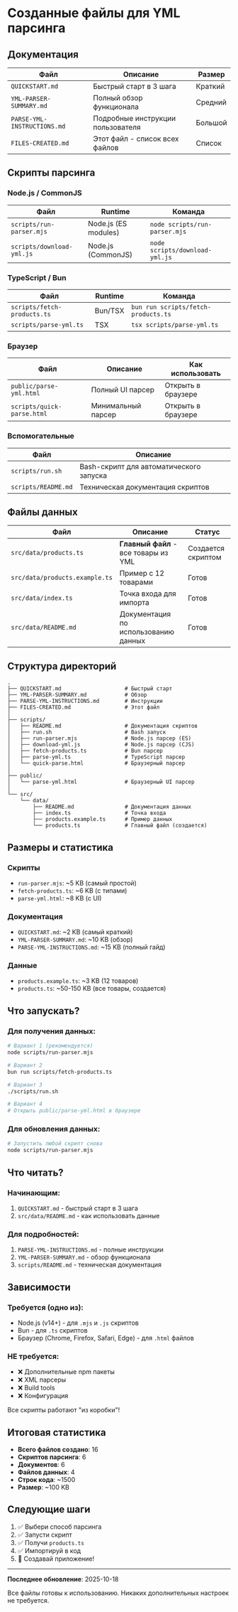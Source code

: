 # Созданные файлы для YML парсинга

## Документация

| Файл | Описание | Размер |
|------|----------|--------|
| `QUICKSTART.md` | Быстрый старт в 3 шага | Краткий |
| `YML-PARSER-SUMMARY.md` | Полный обзор функционала | Средний |
| `PARSE-YML-INSTRUCTIONS.md` | Подробные инструкции пользователя | Большой |
| `FILES-CREATED.md` | Этот файл - список всех файлов | Список |

## Скрипты парсинга

### Node.js / CommonJS

| Файл | Runtime | Команда |
|------|---------|---------|
| `scripts/run-parser.mjs` | Node.js (ES modules) | `node scripts/run-parser.mjs` |
| `scripts/download-yml.js` | Node.js (CommonJS) | `node scripts/download-yml.js` |

### TypeScript / Bun

| Файл | Runtime | Команда |
|------|---------|---------|
| `scripts/fetch-products.ts` | Bun/TSX | `bun run scripts/fetch-products.ts` |
| `scripts/parse-yml.ts` | TSX | `tsx scripts/parse-yml.ts` |

### Браузер

| Файл | Описание | Как использовать |
|------|----------|------------------|
| `public/parse-yml.html` | Полный UI парсер | Открыть в браузере |
| `scripts/quick-parse.html` | Минимальный парсер | Открыть в браузере |

### Вспомогательные

| Файл | Описание |
|------|----------|
| `scripts/run.sh` | Bash-скрипт для автоматического запуска |
| `scripts/README.md` | Техническая документация скриптов |

## Файлы данных

| Файл | Описание | Статус |
|------|----------|--------|
| `src/data/products.ts` | **Главный файл** - все товары из YML | Создается скриптом |
| `src/data/products.example.ts` | Пример с 12 товарами | Готов |
| `src/data/index.ts` | Точка входа для импорта | Готов |
| `src/data/README.md` | Документация по использованию данных | Готов |

## Структура директорий

```
.
├── QUICKSTART.md                    # Быстрый старт
├── YML-PARSER-SUMMARY.md            # Обзор
├── PARSE-YML-INSTRUCTIONS.md        # Инструкции
├── FILES-CREATED.md                 # Этот файл
│
├── scripts/
│   ├── README.md                    # Документация скриптов
│   ├── run.sh                       # Bash запуск
│   ├── run-parser.mjs               # Node.js парсер (ES)
│   ├── download-yml.js              # Node.js парсер (CJS)
│   ├── fetch-products.ts            # Bun парсер
│   ├── parse-yml.ts                 # TypeScript парсер
│   └── quick-parse.html             # Браузерный парсер
│
├── public/
│   └── parse-yml.html               # Браузерный UI парсер
│
└── src/
    └── data/
        ├── README.md                # Документация данных
        ├── index.ts                 # Точка входа
        ├── products.example.ts      # Пример данных
        └── products.ts              # Главный файл (создается)
```

## Размеры и статистика

### Скрипты

- `run-parser.mjs`: ~5 KB (самый простой)
- `fetch-products.ts`: ~6 KB (с типами)
- `parse-yml.html`: ~8 KB (с UI)

### Документация

- `QUICKSTART.md`: ~2 KB (самый краткий)
- `YML-PARSER-SUMMARY.md`: ~10 KB (обзор)
- `PARSE-YML-INSTRUCTIONS.md`: ~15 KB (полный гайд)

### Данные

- `products.example.ts`: ~3 KB (12 товаров)
- `products.ts`: ~50-150 KB (все товары, создается)

## Что запускать?

### Для получения данных:

```bash
# Вариант 1 (рекомендуется)
node scripts/run-parser.mjs

# Вариант 2
bun run scripts/fetch-products.ts

# Вариант 3
./scripts/run.sh

# Вариант 4
# Открыть public/parse-yml.html в браузере
```

### Для обновления данных:

```bash
# Запустить любой скрипт снова
node scripts/run-parser.mjs
```

## Что читать?

### Начинающим:

1. `QUICKSTART.md` - быстрый старт в 3 шага
2. `src/data/README.md` - как использовать данные

### Для подробностей:

1. `PARSE-YML-INSTRUCTIONS.md` - полные инструкции
2. `YML-PARSER-SUMMARY.md` - обзор функционала
3. `scripts/README.md` - техническая документация

## Зависимости

### Требуется (одно из):

- Node.js (v14+) - для `.mjs` и `.js` скриптов
- Bun - для `.ts` скриптов
- Браузер (Chrome, Firefox, Safari, Edge) - для `.html` файлов

### НЕ требуется:

- ❌ Дополнительные npm пакеты
- ❌ XML парсеры
- ❌ Build tools
- ❌ Конфигурация

Все скрипты работают "из коробки"!

## Итоговая статистика

- **Всего файлов создано**: 16
- **Скриптов парсинга**: 6
- **Документов**: 6
- **Файлов данных**: 4
- **Строк кода**: ~1500
- **Размер**: ~100 KB

## Следующие шаги

1. ✅ Выбери способ парсинга
2. ✅ Запусти скрипт
3. ✅ Получи `products.ts`
4. ✅ Импортируй в код
5. 🚀 Создавай приложение!

---

**Последнее обновление**: 2025-10-18

Все файлы готовы к использованию. Никаких дополнительных настроек не требуется.
